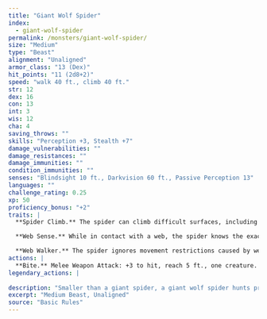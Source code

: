 ```yaml
---
title: "Giant Wolf Spider"
index:
  - giant-wolf-spider
permalink: /monsters/giant-wolf-spider/
size: "Medium"
type: "Beast"
alignment: "Unaligned"
armor_class: "13 (Dex)"
hit_points: "11 (2d8+2)"
speed: "walk 40 ft., climb 40 ft."
str: 12
dex: 16
con: 13
int: 3
wis: 12
cha: 4
saving_throws: ""
skills: "Perception +3, Stealth +7"
damage_vulnerabilities: ""
damage_resistances: ""
damage_immunities: ""
condition_immunities: ""
senses: "Blindsight 10 ft., Darkvision 60 ft., Passive Perception 13"
languages: ""
challenge_rating: 0.25
xp: 50
proficiency_bonus: "+2"
traits: |
  **Spider Climb.** The spider can climb difficult surfaces, including upside down on ceilings, without needing to make an ability check.

  **Web Sense.** While in contact with a web, the spider knows the exact location of any other creature in contact with the same web.

  **Web Walker.** The spider ignores movement restrictions caused by webbing.
actions: |
  **Bite.** Melee Weapon Attack: +3 to hit, reach 5 ft., one creature. Hit: 4 (1d6 + 1) piercing damage, and the target must make a DC 11 Constitution saving throw, taking 7 (2d6) poison damage on a failed save, or half as much damage on a successful one. If the poison damage reduces the target to 0 hit points, the target is stable but poisoned for 1 hour, even after regaining hit points, and is paralyzed while poisoned in this way.  
legendary_actions: |
  
description: "Smaller than a giant spider, a giant wolf spider hunts prey across open ground or hides in a burrow or crevice, or in a hidden cavity beneath debris."
excerpt: "Medium Beast, Unaligned"
source: "Basic Rules"
---
```

